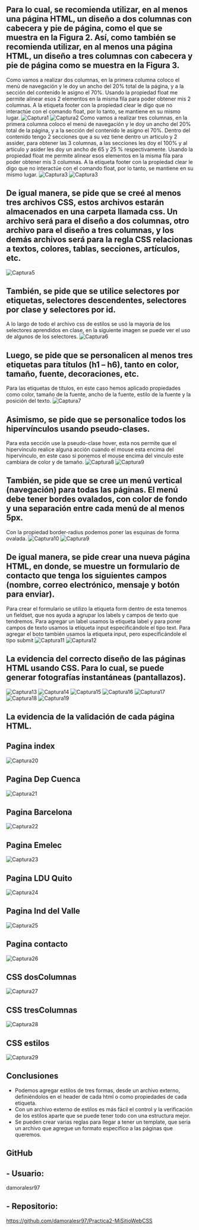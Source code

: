 ## Para lo cual, se recomienda utilizar, en al menos una página HTML, un diseño a dos columnas con cabecera y pie de página, como el que se muestra en la Figura 2. Así, como también se recomienda utilizar, en al menos una página HTML, un diseño a tres columnas con cabecera y pie de página como se muestra en la Figura 3.
Como vamos a realizar dos columnas, en la primera columna coloco el menú de navegación y le doy un ancho del 20% total de la página, y a la sección del contenido le asigno el 70%.
Usando la propiedad float me permite alinear esos 2 elementos en la misma fila para poder obtener mis 2 columnas.
A la etiqueta footer con la propiedad clear le digo que no interactúe con el comando float, por lo tanto, se mantiene en su mismo lugar.
![Captura1](capturas/Captura1.JPG)
![Captura2](capturas/Captura2.JPG)
Como vamos a realizar tres columnas, en la primera columna coloco el menú de navegación y le doy un ancho del 20% total de la página, y a la sección del contenido le asigno el 70%.
Dentro del contenido tengo 2 secciones que a su vez tiene dentro un articulo y 2 assider, para obtener las 3 columnas, a las secciones les doy el 100% y al articulo y asider les doy un ancho de 65 y 25 % respectivamente.
Usando la propiedad float me permite alinear esos elementos en la misma fila para poder obtener mis 3 columnas.
A la etiqueta footer con la propiedad clear le digo que no interactúe con el comando float, por lo tanto, se mantiene en su mismo lugar.
![Captura3](capturas/Captura4.JPG)
![Captura3](capturas/Captura4.JPG)
## De igual manera, se pide que se creé al menos tres archivos CSS, estos archivos estarán almacenados en una carpeta llamada css. Un archivo será para el diseño a dos columnas, otro archivo para el diseño a tres columnas, y los demás archivos será para la regla CSS relacionas a textos, colores, tablas, secciones, artículos, etc.
![Captura5](capturas/Captura5.JPG)
## También, se pide que se utilice selectores por etiquetas, selectores descendentes, selectores por clase y selectores por id.
A lo largo de todo el archivo css de estilos se usó la mayoría de los selectores aprendidos en clase, en la siguiente imagen se puede ver el uso de algunos de los selectores.
![Captura6](capturas/Captura6.JPG)
## Luego, se pide que se personalicen al menos tres etiquetas para títulos (h1 – h6), tanto en color, tamaño, fuente, decoraciones, etc.
Para las etiquetas de títulos, en este caso hemos aplicado propiedades como color, tamaño de la fuente, ancho de la fuente, estilo de la fuente y la posición del texto.
![Captura7](capturas/Captura7.JPG)
## Asimismo, se pide que se personalice todos los hipervínculos usando pseudo-clases.
Para esta sección use la pseudo-clase hover, esta nos permite que el hipervínculo realice alguna acción cuando el mouse esta encima del hipervínculo, en este caso si ponemos el mouse encima del vinculo este cambiara de color y de tamaño.
![Captura8](capturas/Captura8.JPG)
![Captura9](capturas/Captura9.JPG)
## También, se pide que se cree un menú vertical (navegación) para todas las páginas. El menú debe tener bordes ovalados, con color de fondo y una separación entre cada menú de al menos 5px.
Con la propiedad border-radius podemos poner las esquinas de forma ovalada.
![Captura10](capturas/Captura10.JPG)
![Captura9](capturas/Captura9.JPG)
## De igual manera, se pide crear una nueva página HTML, en donde, se muestre un formulario de contacto que tenga los siguientes campos (nombre, correo electrónico, mensaje y botón para enviar).
Para crear el formulario se utilizo la etiqueta form dentro de esta tenemos un fieldset, que nos ayuda a agrupar los labels y campos de texto que tendremos.
Para agregar un label usamos la etiqueta label y para poner campos de texto usamos la etiqueta input especificándole el tipo text.
Para agregar el boto también usamos la etiqueta input, pero especificándole el tipo submit
![Captura11](capturas/Captura11.JPG)
![Captura12](capturas/Captura12.JPG)
## La evidencia del correcto diseño de las páginas HTML usando CSS. Para lo cual, se puede generar fotografías instantáneas (pantallazos).
![Captura13](capturas/Captura13.JPG)
![Captura14](capturas/Captura14.JPG)
![Captura15](capturas/Captura15.JPG)
![Captura16](capturas/Captura16.JPG)
![Captura17](capturas/Captura17.JPG)
![Captura18](capturas/Captura18.JPG)
![Captura19](capturas/Captura19.JPG)    
## La evidencia de la validación de cada página HTML.
## Pagina index
![Captura20](capturas/Captura20.JPG) 
## Pagina Dep Cuenca
![Captura21](capturas/Captura21.JPG)
## Pagina Barcelona
![Captura22](capturas/Captura22.JPG)
## Pagina Emelec
![Captura23](capturas/Captura23.JPG)
## Pagina LDU Quito
![Captura24](capturas/Captura24.JPG)
## Pagina Ind del Valle
![Captura25](capturas/Captura25.JPG)
## Pagina contacto
![Captura26](capturas/Captura26.JPG)
## CSS dosColumnas
![Captura27](capturas/Captura27.JPG) 
## CSS tresColumnas
![Captura28](capturas/Captura28.JPG)
## CSS estilos
![Captura29](capturas/Captura29.JPG)
## Conclusiones 
- Podemos agregar estilos de tres formas, desde un archivo externo, definiéndolos en el header de cada html o como propiedades de cada etiqueta.
- Con un archivo externo de estilos es más fácil el control y la verificación de los estilos aparte que se puede tener todo con una estructura mejor.
- Se pueden crear varias reglas para llegar a tener un template, que seria un archivo que agregue un formato especifico a las páginas que queremos.

## GitHub
## - Usuario:
damoralesr97
## - Repositorio: 
https://github.com/damoralesr97/Practica2-MiSitioWebCSS

 
